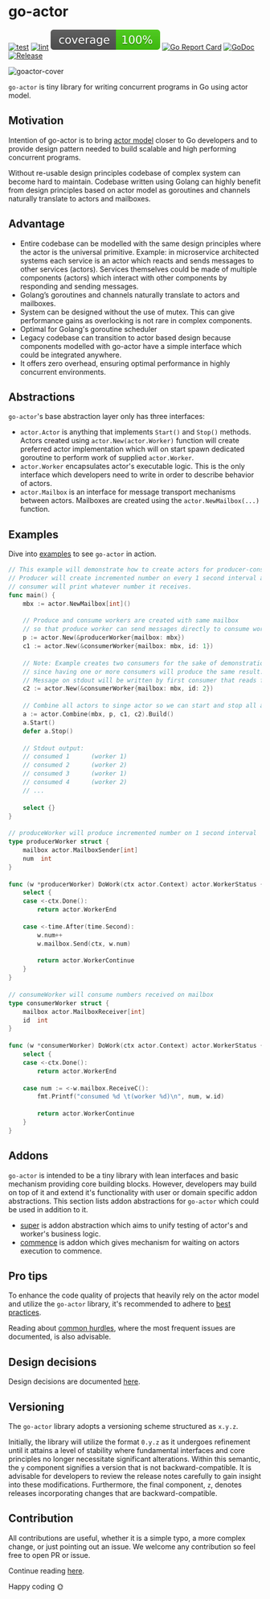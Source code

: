 # go-actor

[![test](https://github.com/vladopajic/go-actor/actions/workflows/test.yml/badge.svg?branch=main)](https://github.com/vladopajic/go-actor/actions/workflows/test.yml)
[![lint](https://github.com/vladopajic/go-actor/actions/workflows/lint.yml/badge.svg?branch=main)](https://github.com/vladopajic/go-actor/actions/workflows/lint.yml)
[![coverage](https://raw.githubusercontent.com/vladopajic/go-actor/badges/.badges/main/coverage.svg)](./.testcoverage.yml)
[![Go Report Card](https://goreportcard.com/badge/github.com/vladopajic/go-actor?cache=v1)](https://goreportcard.com/report/github.com/vladopajic/go-actor)
[![GoDoc](https://godoc.org/github.com/vladopajic/go-actor?status.svg)](https://godoc.org/github.com/vladopajic/go-actor)
[![Release](https://img.shields.io/github/release/vladopajic/go-actor.svg?style=flat-square)](https://github.com/vladopajic/go-actor/releases/latest)

![goactor-cover](https://user-images.githubusercontent.com/4353513/185381081-2e2a07f3-c13a-4946-a250-b2cbe6588f60.png)

`go-actor` is tiny library for writing concurrent programs in Go using actor model.


## Motivation

Intention of go-actor is to bring [actor model](https://en.wikipedia.org/wiki/Actor_model) closer to Go developers and to provide design pattern needed to build scalable and high performing concurrent programs.

Without re-usable design principles codebase of complex system can become hard to maintain. Codebase written using Golang can highly benefit from design principles based on actor model as goroutines and channels naturally translate to actors and mailboxes.


## Advantage

- Entire codebase can be modelled with the same design principles where the actor is the universal primitive. Example: in microservice architected systems each service is an actor which reacts and sends messages to other services (actors). Services themselves could be made of multiple components (actors) which interact with other components by responding and sending messages.
- Golang’s goroutines and channels naturally translate to actors and mailboxes.
- System can be designed without the use of mutex. This can give performance gains as overlocking is not rare in complex components.
- Optimal for Golang's goroutine scheduler
- Legacy codebase can transition to actor based design because components modelled with go-actor have a simple interface which could be integrated anywhere.
- It offers zero overhead, ensuring optimal performance in highly concurrent environments.


## Abstractions

`go-actor`'s base abstraction layer only has three interfaces:

- `actor.Actor` is anything that implements `Start()` and `Stop()` methods. Actors created using `actor.New(actor.Worker)` function will create preferred actor implementation which will on start spawn dedicated goroutine to perform work of supplied `actor.Worker`.
- `actor.Worker` encapsulates actor's executable logic. This is the only interface which developers need to write in order to describe behavior of actors.
- `actor.Mailbox` is an interface for message transport mechanisms between actors. Mailboxes are created using the `actor.NewMailbox(...)` function.


## Examples

Dive into [examples](https://github.com/vladopajic/go-actor-examples) to see `go-actor` in action.

```go
// This example will demonstrate how to create actors for producer-consumer use case.
// Producer will create incremented number on every 1 second interval and
// consumer will print whatever number it receives.
func main() {
	mbx := actor.NewMailbox[int]()

	// Produce and consume workers are created with same mailbox
	// so that produce worker can send messages directly to consume worker
	p := actor.New(&producerWorker{mailbox: mbx})
	c1 := actor.New(&consumerWorker{mailbox: mbx, id: 1})

	// Note: Example creates two consumers for the sake of demonstration
	// since having one or more consumers will produce the same result. 
	// Message on stdout will be written by first consumer that reads from mailbox.
	c2 := actor.New(&consumerWorker{mailbox: mbx, id: 2})

	// Combine all actors to singe actor so we can start and stop all at once
	a := actor.Combine(mbx, p, c1, c2).Build()
	a.Start()
	defer a.Stop()
	
	// Stdout output:
	// consumed 1      (worker 1)
	// consumed 2      (worker 2)
	// consumed 3      (worker 1)
	// consumed 4      (worker 2)
	// ...

	select {}
}

// produceWorker will produce incremented number on 1 second interval
type producerWorker struct {
	mailbox actor.MailboxSender[int]
	num  int
}

func (w *producerWorker) DoWork(ctx actor.Context) actor.WorkerStatus {
	select {
	case <-ctx.Done():
		return actor.WorkerEnd

	case <-time.After(time.Second):
		w.num++
		w.mailbox.Send(ctx, w.num)

		return actor.WorkerContinue
	}
}

// consumeWorker will consume numbers received on mailbox
type consumerWorker struct {
	mailbox actor.MailboxReceiver[int]
	id  int
}

func (w *consumerWorker) DoWork(ctx actor.Context) actor.WorkerStatus {
	select {
	case <-ctx.Done():
		return actor.WorkerEnd

	case num := <-w.mailbox.ReceiveC():
		fmt.Printf("consumed %d \t(worker %d)\n", num, w.id)

		return actor.WorkerContinue
	}
}
```


## Addons
`go-actor` is intended to be a tiny library with lean interfaces and basic mechanism providing core building blocks. However, developers may build on top of it and extend it's functionality with user or domain specific addon abstractions. This section lists addon abstractions for `go-actor` which could be used in addition to it. 

- [super](https://github.com/vladopajic/go-super-actor) is addon abstraction which aims to unify testing of actor's and worker's business logic.
- [commence](https://github.com/vladopajic/go-actor-commence) is addon which gives mechanism for waiting on actors execution to commence.


## Pro tips

To enhance the code quality of projects that heavily rely on the actor model and utilize the `go-actor` library, it's recommended to adhere to [best practices](./docs/best_practices.md).

Reading about [common hurdles](./docs/common_hurdles.md), where the most frequent issues are documented, is also advisable.


## Design decisions

Design decisions are documented [here](./docs/design_decisions.md).


## Versioning

The `go-actor` library adopts a versioning scheme structured as `x.y.z`.

Initially, the library will utilize the format `0.y.z` as it undergoes refinement until it attains a level of stability where fundamental interfaces and core principles no longer necessitate significant alterations. Within this semantic, the `y` component signifies a version that is not backward-compatible. It is advisable for developers to review the release notes carefully to gain insight into these modifications. Furthermore, the final component, `z`, denotes releases incorporating changes that are backward-compatible. 


## Contribution

All contributions are useful, whether it is a simple typo, a more complex change, or just pointing out an issue. We welcome any contribution so feel free to open PR or issue. 

Continue reading [here](./docs/contributing.md).


Happy coding 🌞
